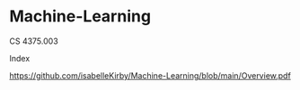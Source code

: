 # Machine-Learning
CS 4375.003

Index

https://github.com/isabelleKirby/Machine-Learning/blob/main/Overview.pdf

